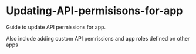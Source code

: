 # Updating-API-permisisons-for-app
Guide to update API permissions for app.

Also include adding custom API pemrissions and app roles defined on other apps


